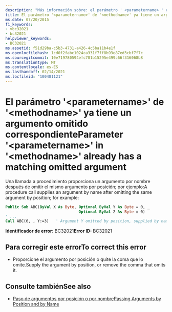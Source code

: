 ```yaml
---
description: "Más información sobre: el parámetro ' <parametername> ' en ' <methodname> ' ya tiene un argumento omitido coincidente"
title: El parámetro '<parametername>' de '<methodname>' ya tiene un argumento omitido correspondiente
ms.date: 07/20/2015
f1_keywords:
- vbc32021
- bc32021
helpviewer_keywords:
- BC32021
ms.assetid: f51d29ba-c5b3-4731-a426-4c5ba11b4e1f
ms.openlocfilehash: 1cd0f2fabc1024ca331f7ff8b93e87ed3cbf7f7c
ms.sourcegitcommit: 10e719780594efc781b15295e499c66f316068b8
ms.translationtype: MT
ms.contentlocale: es-ES
ms.lasthandoff: 02/14/2021
ms.locfileid: "100481121"
---
```

# <a name="parameter-parametername-in-methodname-already-has-a-matching-omitted-argument"></a><span data-ttu-id="ef249-103">El parámetro '\<parametername>' de '\<methodname>' ya tiene un argumento omitido correspondiente</span><span class="sxs-lookup"><span data-stu-id="ef249-103">Parameter '\<parametername>' in '\<methodname>' already has a matching omitted argument</span></span>

<span data-ttu-id="ef249-104">Una llamada a procedimiento proporciona un argumento por nombre después de omitir el mismo argumento por posición; por ejemplo:</span><span class="sxs-lookup"><span data-stu-id="ef249-104">A procedure call supplies an argument by name after omitting the same argument by position; for example:</span></span>  
  
```vb  
Public Sub ABC(ByVal X As Byte, Optional ByVal Y As Byte = 0, _  
                                Optional ByVal Z As Byte = 0)  
' ...  
Call ABC(6, , Y:=3)   ' Argument Y omitted by position, supplied by name.  
```  
  
 <span data-ttu-id="ef249-105">**Identificador de error:** BC32021</span><span class="sxs-lookup"><span data-stu-id="ef249-105">**Error ID:** BC32021</span></span>  
  
## <a name="to-correct-this-error"></a><span data-ttu-id="ef249-106">Para corregir este error</span><span class="sxs-lookup"><span data-stu-id="ef249-106">To correct this error</span></span>  
  
- <span data-ttu-id="ef249-107">Proporcione el argumento por posición o quite la coma que lo omite.</span><span class="sxs-lookup"><span data-stu-id="ef249-107">Supply the argument by position, or remove the comma that omits it.</span></span>  
  
## <a name="see-also"></a><span data-ttu-id="ef249-108">Consulte también</span><span class="sxs-lookup"><span data-stu-id="ef249-108">See also</span></span>

- [<span data-ttu-id="ef249-109">Paso de argumentos por posición o por nombre</span><span class="sxs-lookup"><span data-stu-id="ef249-109">Passing Arguments by Position and by Name</span></span>](../programming-guide/language-features/procedures/passing-arguments-by-position-and-by-name.md)
